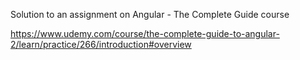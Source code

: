 Solution to an assignment on Angular - The Complete Guide course

https://www.udemy.com/course/the-complete-guide-to-angular-2/learn/practice/266/introduction#overview